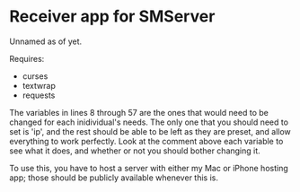 # Receiver app for SMServer

Unnamed as of yet. 

Requires: 
 - curses
 - textwrap
 - requests
 
 The variables in lines 8 through 57 are the ones that would need to be changed for each inidividual's needs. The only one that you should need to set is 'ip', and the rest should be able to be left as they are preset, and allow everything to work perfectly. Look at the comment above each variable to see what it does, and whether or not you should bother changing it. 

To use this, you have to host a server with either my Mac or iPhone hosting app; those should be publicly available whenever this is. 
